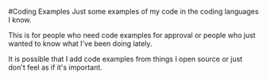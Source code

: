 #Coding Examples
Just some examples of my code in the coding languages I know.

This is for people who need code examples for approval or people who just wanted to know what I've been doing lately.

It is possible that I add code examples from things I open source or just don't feel as if it's important.
